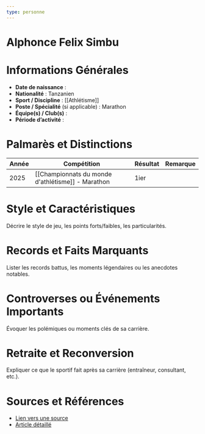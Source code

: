 ```yaml
---
type: personne
---
```


# Alphonce Felix Simbu

# Informations Générales
- **Date de naissance** :  
- **Nationalité** :  Tanzanien
- **Sport / Discipline** :  [[Athlétisme]]
- **Poste / Spécialité** (si applicable) : Marathon 
- **Équipe(s) / Club(s)** :  
- **Période d’activité** :  

# Palmarès et Distinctions
| Année | Compétition                                       | Résultat | Remarque |
| ----- | ------------------------------------------------- | -------- | -------- |
| 2025  | [[Championnats du monde d'athlétisme]] - Marathon | 1ier     |          |

# Style et Caractéristiques
Décrire le style de jeu, les points forts/faibles, les particularités.

# Records et Faits Marquants
Lister les records battus, les moments légendaires ou les anecdotes notables.

# Controverses ou Événements Importants
Évoquer les polémiques ou moments clés de sa carrière.

# Retraite et Reconversion
Expliquer ce que le sportif fait après sa carrière (entraîneur, consultant, etc.).

# Sources et Références
- [Lien vers une source](#)
- [Article détaillé](#)
